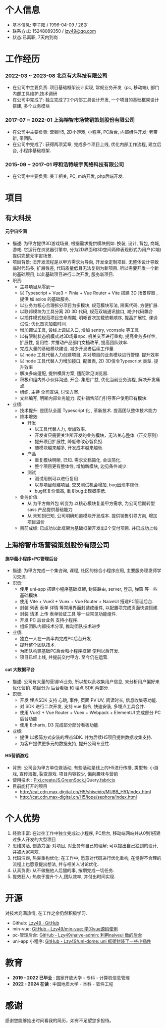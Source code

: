 # 个人信息
- 基本信息: 李子阳 / 1996-04-09 / 28岁
- 联系方式: 15248089350 / lzy49@qq.com
- 状态:已离职, 7天内到岗
# 工作经历
### 2022-03 ~ 2023-08 北京有大科技有限公司
- 在公司中主要负责: 项目基础框架设计实现, 常规业务开发（pc, 移动端), 部门内部工具维护,技术调研
- 在公司中完成了: 独立完成了2个内部工具设计开发, 一个项目的基础框架设计搭建, 多个业务模块
### 2017-07 ~ 2022-01 上海榕智市场营销策划股份有限公司 
- 在公司中主要负责: 营销H5, 2D小游戏, 小程序, PC后台, 内部组件开发; 老带新, 带团队.
- 在公司中完成了: 获得两项奖章, 完成多个项目上线, 优化内部工作流程, 建立后台, 小程序基础框架.
### 2015-09 ~ 2017-01 呼和浩特峻宇网络科技有限公司 
- 在公司中主要负责: 美工相关, PC, m站开发, php后端开发.
# 项目
## 有大科技
#### 元宇宙空间
- 描述: 为甲方提供3D游戏场景, 根据需求提供模块例如: 换装, 设计, 背包, 商城, 游戏. 它运行在浏览器引擎中, 分为2D界面和3D空间两种表现形式为用户(C端)提供完整元宇宙场景.
- 项目背景: 旧开发流程是以甲方需求为导向, 开发全定制项目. 无整体设计导致临时代码多, 扩展性差, 代码质量低且无法复刻为新项目. 所以需要开发一个新的基础项目, 以此基础项目进行二次开发, 服务新项目.
- 职责:
	- 主导项目从零到一
	- 以 Typescript + Vue3 + Pinia + Vue Router + Vite 搭建 3D 场景容器 , 提供 如 axios 的基础服务.
	- 以业务为核心合理拆分项目为多模块, 规范模块写法, 隔离代码, 方便扩展.
	- 以联邦模块为工具分离 2D 3D 代码, 规范双端通讯接口, 减少代码耦合
	- 以插件模式规范项目生命周期, 明晰首次加载依赖顺序, 提高扩展性, 课调试性; 优化首次加载时间.
	- 增加调试工具, 设线上调试入口, 增加 sentry, vconsole 等工具
	- 以有限制状态机模式对3D场景npc, 机关交互进行重构, 提高业务多样性, 扩展性, 复用性. 并推动产品部门文档改革, 提高团队效率.
	- 完成大量的基础模块建设, 减少开发者后续工作量.
	- 以 node 工具代替人力创建项目, 并对项目的业务模块进行管理. 提升效率
	- 以 node 工具代替人力增加接口, 配置表, 2D 3D信令Typescript 类型. 提升效率
	- 解决多端适配, 提供横屏方案, 适配常见浏览器.
	- 积极和组内外小伙伴沟通, 开会. 集思广益, 优化当前业务流程, 解决开发痛点.
	- 组织, 主持 全司宣讲, 讨论方案.
	- 文档编写, 明晰内部业务能力. 反补销售部门引导客户使用已有模块.
- 业绩:
	- 技术提升: 是团队全面 Typescript 化 , 革新技术. 提高团队整体技术能力
	- 降本增效:
		- 开发
			- 以工具代替人力, 增加效率.
			- 开发者只需要关注所开发的业务模块，无法关心整体（正交原则）
			- 提升项目扩展性, 降低修改心智负担.
			- 随模块越来越多, 开发成本越来越低.
	   - 产品
			- 重复模块明晰, 已知. 需求文档简化, 会议简化.
			- 整个项目更有整体性, 增加新模块, 边见条件减少.
		- 测试
			- 测试用例可以进行复用
			- 以基项目创建项目, 交叉测试机会增加, bug出现率降低.
			- bug修复价值高, 重复bug出现概率低.
	- 业务价值: 
		- 从 为甲方做外包 转变为 以核心模块复盖甲方需求, 为公司后期转型 sass 产品提供基础能力
		- 从 未知到已知, 公司明确知道模块开发成本. 提供销售引导方向, 增加项目溢价
	- 目前成绩: 已成功以此框架为基础框架开发出2个交付项目. 并已成功上线
## 上海榕智市场营销策划股份有限公司
#### 施华蔻小程序+PC管理后台
- 描述: 为甲方完成一个集咨询, 课程, 社区的综合小程序应用, 主要服务理发师学习交流.
- 职责:
	- 使用 uni-app 搭建小程序基础框架, 封装路由, server, 登录, 弹窗 等一些基础模块.
	- 使用 Vite + Vue3 + Vuex + Vue Router + NaiveUI 搭建PC管理后台.
	- 封装 列表 表单 详情 等常用界面封装成组件, 以配置项完成页面快速搭建. 
	- 封装 请求 上传 表单验证工具 等一些常见功能组件.
	- 开发 PC 后台业务 支持小程序.
	- 组织团队内部技术分享, 推动团队技术进步
- 业绩:
	- 独立一人在一周半内完成PC后台开发.
	- 提升整个团队技术.
	- 为团队构建基础PC后台和小程序框架 便利以后开发.
	- 项目已经上线, 并提前交付甲方. 至今仍在运营.
#### cat 大数据平台
- 描述: 公司有大量的营销h5业务, 所以想以此收集用户信息, 来分析用户偏好来优化营销. 项目分为 后台看板 和 埋点 SDK 两部分.
- 职责: 
	- 开发 埋点SDK 支持 心跳, 事件, 页面 PV UV, 阅读时长, 信息收集等功能.
	- 对 SDK 进行二次开发, 支持 vue 指令, 快速安装, 多埋点工具合并.
	- 使用 Vue2 + Vue Router + Vuex + Webpack + ElementUI 完成部分 PC 后台功能
	- 使用 Echarts, D3 完成部分部分看板功能.
- 业绩:
	- 提供 以极简方式安装的埋点SDK. 并为后续H5项目提供数据收集支持. 
	- 为客户提供更多元的数据支持, 提升公司专业性.
#### H5营销游戏
- 背景: 公司会为甲方单位做活动, 有些活动是线上的H5进行传播, 类型有: 小游戏, 宣传海报, 裂变游戏. 项目内容较少, 偏向趣味与营销
- 使用技术 : [Pixi](https://pixijs.com/),[createJS](https://createjs.com/),[GreenSock](https://greensock.com/),jQuery,[fabricjs](http://fabricjs.com/)
- 目前能打开的项目
	- http://cat.cdn.max-digital.cn/H5/shiseido/MUBB_H51/index.html 
	- http://cat.cdn.max-digital.cn/H5/iope/sephora/index.html 
# 个人优势
1. 经验丰富: 在过往工作中独立完成过小程序, PC后台, 移动端网站并从0到1搭建过多人开发的大型项目
2. 思维灵活, 创造力强: 对项目, 对业务有自己的理解; 可以提出自己独到的设计, 并被大家喜欢.
3. 代码洁癖, 热衷重构优化: 在工作中, 愿意对代码进行优化重构, 在觉得不合理的流程上也愿意提出想法, 并与相关人讨论优化.
4. 认真负责: 从不做拖他人后腿的事, 按期完成一切任务.
5. 提效狂人: 热衷于提升个人,团队效率, 并付出时间实现.
# 开源
对技术充满热情, 在工作之余仍然积极学习. 
- Github: [Lzy49 · GitHub](https://github.com/Lzy49)
- min-vue: [GitHub - Lzy49/min-vue: 学习vue源码使用](https://github.com/Lzy49/min-vue)
- pc-管理后台: [GitHub - Lzy49/naive-admin: 利用naiveui 做的后台](https://github.com/Lzy49/naive-admin/tree/master)
- uni-app 小程序: [GitHub - Lzy49/uni-dome: uni 框架封装了一些小插件](https://github.com/Lzy49/uni-dome)
# 教育
- **2019 - 2022 已毕业** :  国家开放大学 - 专科 - 计算机信息管理
- **2022 - 2024 在读** :  中国地质大学 - 本科 - 软件工程
# 感谢
感谢您能够抽出时间看我的简历，如有不足望您多担待。
